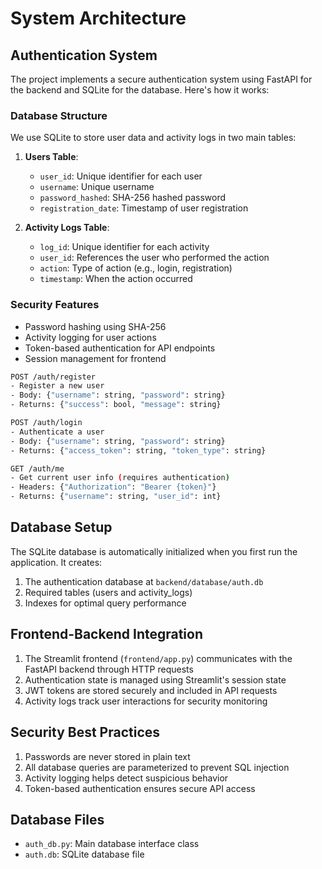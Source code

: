 # System Architecture

## Authentication System
The project implements a secure authentication system using FastAPI for the backend and SQLite for the database. Here's how it works:

### Database Structure
We use SQLite to store user data and activity logs in two main tables:

1. **Users Table**:
   - `user_id`: Unique identifier for each user
   - `username`: Unique username
   - `password_hashed`: SHA-256 hashed password
   - `registration_date`: Timestamp of user registration

2. **Activity Logs Table**:
   - `log_id`: Unique identifier for each activity
   - `user_id`: References the user who performed the action
   - `action`: Type of action (e.g., login, registration)
   - `timestamp`: When the action occurred

### Security Features
- Password hashing using SHA-256
- Activity logging for user actions
- Token-based authentication for API endpoints
- Session management for frontend

```bash
POST /auth/register
- Register a new user
- Body: {"username": string, "password": string}
- Returns: {"success": bool, "message": string}

POST /auth/login
- Authenticate a user
- Body: {"username": string, "password": string}
- Returns: {"access_token": string, "token_type": string}

GET /auth/me
- Get current user info (requires authentication)
- Headers: {"Authorization": "Bearer {token}"}
- Returns: {"username": string, "user_id": int}
```

## Database Setup

The SQLite database is automatically initialized when you first run the application. It creates:

1. The authentication database at `backend/database/auth.db`
2. Required tables (users and activity_logs)
3. Indexes for optimal query performance

## Frontend-Backend Integration

1. The Streamlit frontend (`frontend/app.py`) communicates with the FastAPI backend through HTTP requests
2. Authentication state is managed using Streamlit's session state
3. JWT tokens are stored securely and included in API requests
4. Activity logs track user interactions for security monitoring

## Security Best Practices

1. Passwords are never stored in plain text
2. All database queries are parameterized to prevent SQL injection
3. Activity logging helps detect suspicious behavior
4. Token-based authentication ensures secure API access

## Database Files
- `auth_db.py`: Main database interface class
- `auth.db`: SQLite database file
